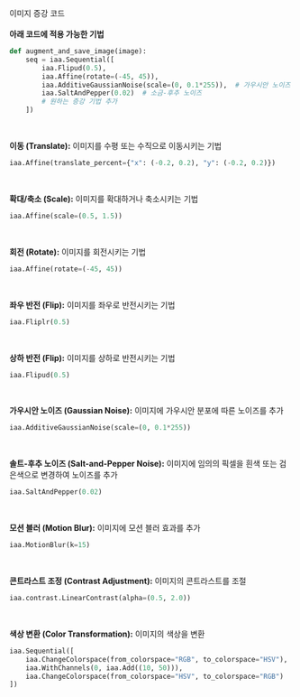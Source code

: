 이미지 증강 코드
<br/>
<br/>
**아래 코드에 적용 가능한 기법**

```python
def augment_and_save_image(image):
    seq = iaa.Sequential([
        iaa.Flipud(0.5),
        iaa.Affine(rotate=(-45, 45)),
        iaa.AdditiveGaussianNoise(scale=(0, 0.1*255)),  # 가우시안 노이즈
        iaa.SaltAndPepper(0.02)  # 소금-후추 노이즈      
        # 원하는 증강 기법 추가
    ])
```


<br/>

**이동 (Translate):** 이미지를 수평 또는 수직으로 이동시키는 기법
```python
iaa.Affine(translate_percent={"x": (-0.2, 0.2), "y": (-0.2, 0.2)})
```
<br/>

**확대/축소 (Scale):** 이미지를 확대하거나 축소시키는 기법
```python
iaa.Affine(scale=(0.5, 1.5))
```
<br/>

**회전 (Rotate):** 이미지를 회전시키는 기법
```python
iaa.Affine(rotate=(-45, 45))
```
<br/>

**좌우 반전 (Flip):** 이미지를 좌우로 반전시키는 기법
```python
iaa.Fliplr(0.5)
```
<br/>

**상하 반전 (Flip):** 이미지를 상하로 반전시키는 기법
```python
iaa.Flipud(0.5)
```
<br/>

**가우시안 노이즈 (Gaussian Noise):** 이미지에 가우시안 분포에 따른 노이즈를 추가
```python
iaa.AdditiveGaussianNoise(scale=(0, 0.1*255))
```
<br/>

**솔트-후추 노이즈 (Salt-and-Pepper Noise):** 이미지에 임의의 픽셀을 흰색 또는 검은색으로 변경하여 노이즈를 추가
```python
iaa.SaltAndPepper(0.02)
```
<br/>

**모션 블러 (Motion Blur):** 이미지에 모션 블러 효과를 추가
```python
iaa.MotionBlur(k=15)
```
<br/>

**콘트라스트 조정 (Contrast Adjustment):** 이미지의 콘트라스트를 조절
```python
iaa.contrast.LinearContrast(alpha=(0.5, 2.0))
```

<br/>

**색상 변환 (Color Transformation):** 이미지의 색상을 변환
```python
iaa.Sequential([
    iaa.ChangeColorspace(from_colorspace="RGB", to_colorspace="HSV"),
    iaa.WithChannels(0, iaa.Add((10, 50))),
    iaa.ChangeColorspace(from_colorspace="HSV", to_colorspace="RGB")
])
```
